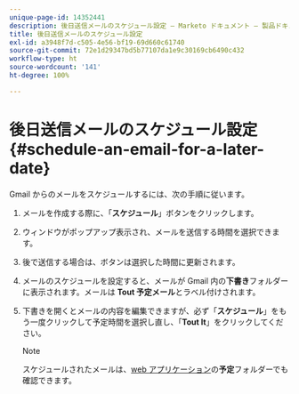 ```yaml
---
unique-page-id: 14352441
description: 後日送信メールのスケジュール設定 — Marketo ドキュメント — 製品ドキュメント
title: 後日送信メールのスケジュール設定
exl-id: a3948f7d-c505-4e56-bf19-69d660c61740
source-git-commit: 72e1d29347bd5b77107da1e9c30169cb6490c432
workflow-type: ht
source-wordcount: '141'
ht-degree: 100%

---
```


# 後日送信メールのスケジュール設定 {#schedule-an-email-for-a-later-date}

Gmail からのメールをスケジュールするには、次の手順に従います。

1. メールを作成する際に、「**スケジュール**」ボタンをクリックします。

1. ウィンドウがポップアップ表示され、メールを送信する時間を選択できます。

1. 後で送信する場合は、ボタンは選択した時間に更新されます。

1. メールのスケジュールを設定すると、メールが Gmail 内の&#x200B;**下書き**&#x200B;フォルダーに表示されます。メールは **Tout 予定メール**&#x200B;とラベル付けされます。

1. 下書きを開くとメールの内容を編集できますが、必ず「**スケジュール**」をもう一度クリックして予定時間を選択し直し、「**Tout It**」をクリックしてください。

   >[!NOTE]
   >
   >スケジュールされたメールは、[web アプリケーション](https://toutapp.com/login)の&#x200B;**予定**&#x200B;フォルダーでも確認できます。
